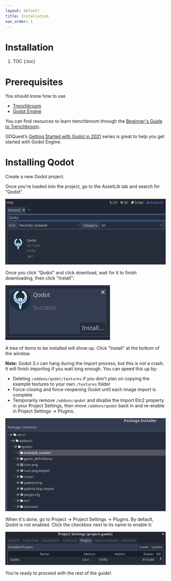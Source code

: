 ```yaml
---
layout: default
title: Installation
nav_order: 1
---
```


# Installation

1. TOC
{:toc}

# Prerequisites
You should know how to use
- [Trenchbroom](https://trenchbroom.github.io/)
- [Godot Engine](https://godotengine.org/)

You can find resources to learn trenchbroom through the [Beginner's Guide to Trenchbroom](https://coda.io/d/Trenchbroom-Guide_d77T7fADkTg/Beginners-Guide-to-Trenchbroom_suqnS).

GDQuest’s [Getting Started with Godot in 2021](https://www.gdquest.com/tutorial/godot/learning-paths/getting-started-in-2021/chapter/1.getting-started/) series is great to help you get started with Godot Engine.

# Installing Qodot
Create a new Godot project.

Once you're loaded into the project, go to the AssetLib tab and search for “Qodot”.

![](../images/install-assetlib.png)

Once you click “Qodot” and click download, wait for it to finish downloading, then click "Install":

![](../images/install-plugin.png)

A tree of items to be installed will show up. Click "Install" at the bottom of the window.

**Note:** Godot 3.x can hang during the import process, but this is not a crash. It will finish importing if you wait long enough. You can speed this up by:
- Deleting `/addons/qodot/textures` if you don't plan on copying the example textures to your own `/textures` folder
- Force-closing and force-reopening Godot until each image import is complete
- Temporarily remove `/addons/qodot` and disable the Import Etc2 property in your Project Settings, then move `/addons/qodot` back in and re-enable in Project Settings -> Plugins.

![](../images/install-no-examples.png)

When it's done, go to Project → Project Settings -> Plugins. By default, Qodot is not enabled. Click the checkbox next to its name to enable it:

![](../images/install-plugin-enable.png)

You’re ready to proceed with the rest of the guide!